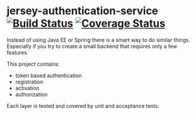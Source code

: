 # jersey-authentication-service [![Build Status][travis-image]][travis-url] [![Coverage Status](https://coveralls.io/repos/github/Journerist/jersey-authentication-service/badge.svg?branch=master)](https://coveralls.io/github/Journerist/jersey-authentication-service?branch=master)

Instead of using Java EE or Spring there is a smart way to do similar things. Especially if you try to create a small backend that requires only a few features.

This project contains:
- token based authentication
- registration
- activation
- authorization

Each layer is tested and covered by unit and acceptance tests.

[travis-image]: https://travis-ci.org/Journerist/jersey-authentication-service.svg?branch=master
[travis-url]: https://travis-ci.org/Journerist/jersey-authentication-service
